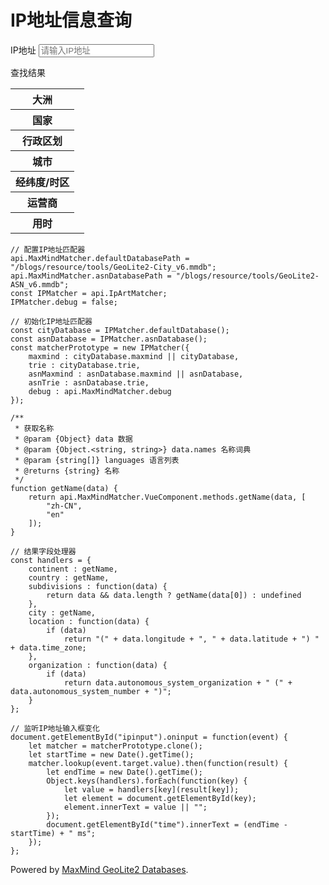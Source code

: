 # IP地址信息查询

<div class="mb-3">
	<label for="ipinput" class="form-label">IP地址</label>
	<input id="ipinput" name="value" class="form-control" placeholder="请输入IP地址"></input>
</div>

<label for="ipoutput" class="form-label">查找结果</label>
<table id="ipoutput" class="table table-striped">
	<tbody>
		<tr>
			<th>大洲</th>
			<td id="continent"></td>
		</tr>
		<tr>
			<th>国家</th>
			<td id="country"></td>
		</tr>
		<tr>
			<th>行政区划</th>
			<td id="subdivisions"></td>
		</tr>
		<tr>
			<th>城市</th>
			<td id="city"></td>
		</tr>
		<tr>
			<th>经纬度/时区</th>
			<td id="location"></td>
		</tr>
		<tr>
			<th>运营商</th>
			<td id="organization"></td>
		</tr>
		<tr>
			<th>用时</th>
			<td id="time"></td>
		</tr>
	</tbody>
</table>

```script
// 配置IP地址匹配器
api.MaxMindMatcher.defaultDatabasePath = "/blogs/resource/tools/GeoLite2-City_v6.mmdb";
api.MaxMindMatcher.asnDatabasePath = "/blogs/resource/tools/GeoLite2-ASN_v6.mmdb";
const IPMatcher = api.IpArtMatcher;
IPMatcher.debug = false;

// 初始化IP地址匹配器
const cityDatabase = IPMatcher.defaultDatabase();
const asnDatabase = IPMatcher.asnDatabase();
const matcherPrototype = new IPMatcher({
	maxmind : cityDatabase.maxmind || cityDatabase,
	trie : cityDatabase.trie,
	asnMaxmind : asnDatabase.maxmind || asnDatabase,
	asnTrie : asnDatabase.trie,
	debug : api.MaxMindMatcher.debug
});

/**
 * 获取名称
 * @param {Object} data 数据
 * @param {Object.<string, string>} data.names 名称词典
 * @param {string[]} languages 语言列表
 * @returns {string} 名称
 */
function getName(data) {
	return api.MaxMindMatcher.VueComponent.methods.getName(data, [
		"zh-CN",
		"en"
	]);
}

// 结果字段处理器
const handlers = {
	continent : getName,
	country : getName,
	subdivisions : function(data) {
		return data && data.length ? getName(data[0]) : undefined
	},
	city : getName,
	location : function(data) {
		if (data)
			return "(" + data.longitude + ", " + data.latitude + ") " + data.time_zone;
	},
	organization : function(data) {
		if (data)
			return data.autonomous_system_organization + " (" + data.autonomous_system_number + ")";
	}
};

// 监听IP地址输入框变化
document.getElementById("ipinput").oninput = function(event) {
	let matcher = matcherPrototype.clone();
	let startTime = new Date().getTime();
	matcher.lookup(event.target.value).then(function(result) {
		let endTime = new Date().getTime();
		Object.keys(handlers).forEach(function(key) {
			let value = handlers[key](result[key]);
			let element = document.getElementById(key);
			element.innerText = value || "";
		});
		document.getElementById("time").innerText = (endTime - startTime) + " ms";
	});
};
```

Powered by [MaxMind GeoLite2 Databases](https://www.maxmind.com/en/geoip-databases).
